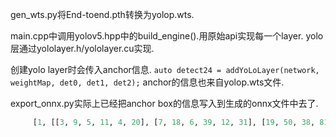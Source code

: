 gen_wts.py将End-toend.pth转换为yolop.wts.

main.cpp中调用yolov5.hpp中的build_engine().用原始api实现每一个layer.
yolo层通过yololayer.h/yololayer.cu实现.

创建yolo layer时会传入anchor信息.
`auto detect24 = addYoLoLayer(network, weightMap, det0, det1, det2);`
anchor的信息也来自yolop.wts文件.

export_onnx.py实际上已经把anchor box的信息写入到生成的onnx文件中去了.
``` python
     [1, [[3, 9, 5, 11, 4, 20], [7, 18, 6, 39, 12, 31], [19, 50, 38, 81, 68, 157]], [128, 256, 512]]],

```
